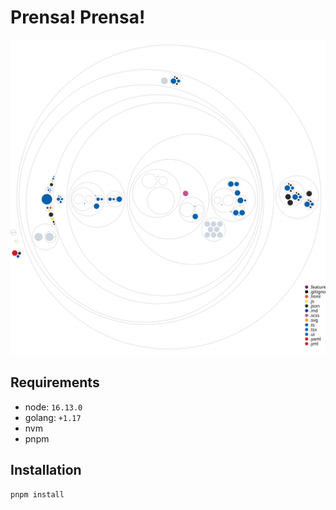 # Prensa! Prensa!

![Diagram](./static/workspace-diagram.svg)

## Requirements

-  node: `16.13.0`
-  golang: `+1.17`
-  nvm
-  pnpm

## Installation

```bash
pnpm install
```
